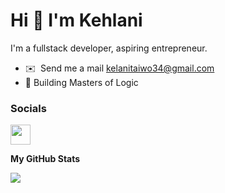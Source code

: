 Hi 👋 I'm Kehlani
===================================

I'm a fullstack developer, aspiring entrepreneur.

* ✉️  Send me a mail [kelanitaiwo34@gmail.com](mailto:kelanitaiwo34@gmail.com)
* 🚀 Building Masters of Logic



### Socials

<p align="left"> <a href="https://www.twitter.com/kelanist" target="_blank" rel="noreferrer"><img src="https://raw.githubusercontent.com/danielcranney/readme-generator/main/public/icons/socials/twitter.svg" width="32" height="32" /></a></p>


<b>My GitHub Stats</b>

<a href="http://www.github.com/kelani34"><img src="https://github-readme-streak-stats.herokuapp.com/?user=kelani34&stroke=ffffff&background=1c1917&ring=0891b2&fire=0891b2&currStreakNum=ffffff&currStreakLabel=0891b2&sideNums=ffffff&sideLabels=ffffff&dates=ffffff&hide_border=true" /></a>
